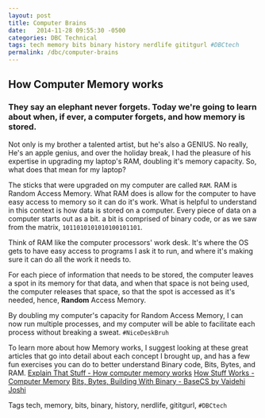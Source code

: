 ```yaml
---
layout: post
title: Computer Brains
date:   2014-11-28 09:55:30 -0500
categories: DBC Technical
tags: tech memory bits binary history nerdlife gititgurl #DBCtech
permalink: /dbc/computer-brains
---
```


## How Computer Memory works

### They say an elephant never forgets. Today we're going to learn about when, if ever, a computer forgets, and how memory is stored.

Not only is my brother a talented artist, but he's also a GENIUS. No really, He's an apple genius, and over the holiday break, I had the pleasure of his expertise in upgrading my laptop's RAM, doubling it's memory capacity. So, what does that mean for my laptop?

The sticks that were upgraded on my computer are called `RAM`. RAM is Random Access Memory. What RAM does is allow for the computer to have easy access to memory so it can do it's work. What is helpful to understand in this context is how data is stored on a computer. Every piece of data on a computer starts out as a bit. a bit is comprised of binary code, or as we saw from the matrix, `1011010101010100101101`.

Think of RAM like the computer processors' work desk. It's where the OS gets to have easy access to programs I ask it to run, and where it's making sure it can do all the work it needs to.

For each piece of information that needs to be stored, the computer leaves a spot in its memory for that data, and when that space is not being used, the computer releases that space, so that the spot is accessed as it's needed, hence, **Random** Access Memory.


By doubling my computer's capacity for Random Access Memory, I can now run multiple processes, and my computer will be able to facilitate each process without breaking a sweat. `#NiceDeskBruh`

To learn more about how Memory works, I suggest looking at these great articles that go into detail about each concept I brought up, and has a few fun exercises you can do to better understand Binary code, Bits, Bytes, and RAM.
[Explain That Stuff - How computer memory works](http://www.explainthatstuff.com/how-computer-memory-works.html)
[How Stuff Works - Computer Memory](http://computer.howstuffworks.com/computer-memory.html)
[Bits, Bytes, Building With Binary - BaseCS by Vaidehi Joshi](https://medium.com/basecs/bits-bytes-building-with-binary-13cb4289aafa)

Tags
tech, memory, bits, binary, history, nerdlife, gititgurl, `#DBCtech`